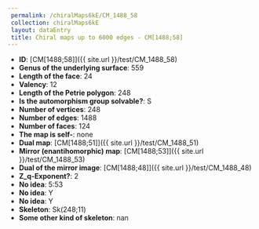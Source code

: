 ```yaml
--- 
 permalink: /chiralMaps6kE/CM_1488_58 
 collection: chiralMaps6kE
 layout: dataEntry
 title: Chiral maps up to 6000 edges - CM[1488;58]
---
```


- **ID**: [CM[1488;58]]({{ site.url }}/test/CM_1488_58)
- **Genus of the underlying surface**: 559
- **Length of the face**: 24
- **Valency**: 12
- **Length of the Petrie polygon**: 248
- **Is the automorphism group solvable?**: S
- **Number of vertices**: 248
- **Number of edges**: 1488
- **Number of faces**: 124
- **The map is self-**: none
- **Dual map**: [CM[1488;51]]({{ site.url }}/test/CM_1488_51)
- **Mirror (enantihomorphic) map**: [CM[1488;53]]({{ site.url }}/test/CM_1488_53)
- **Dual of the mirror image**: [CM[1488;48]]({{ site.url }}/test/CM_1488_48)
- **Z_q-Exponent?**: 2
- **No idea**:  5:53
- **No idea**: Y
- **No idea**: Y
- **Skeleton**: Sk(248;11)
- **Some other kind of skeleton**: nan
